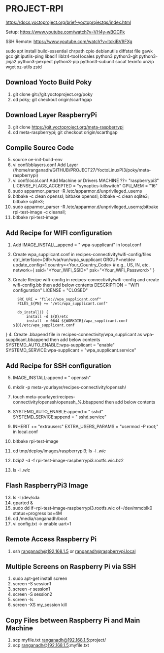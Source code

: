 
# PROJECT-RPI

https://docs.yoctoproject.org/brief-yoctoprojectqs/index.html

Setup: https://www.youtube.com/watch?v=VH4y-wBOCPk

SSH Remote: https://www.youtube.com/watch?v=ltckiBV9FXg

sudo apt install build-essential chrpath cpio debianutils diffstat file gawk gcc git iputils-ping libacl1 liblz4-tool locales python3 python3-git python3-jinja2 python3-pexpect python3-pip python3-subunit socat texinfo unzip wget xz-utils zstd

## Download Yocto Build Poky
1. git clone git://git.yoctoproject.org/poky
2. cd poky; git checkout origin/scarthgap

## Download Layer RaspberryPi
3. git clone https://git.yoctoproject.org/meta-raspberrypi
4. cd meta-raspberrypi; git checkout origin/scarthgap

## Compile Source Code
5. source oe-init-build-env
6. vi conf/bblayers.conf
   Add Layer (/home/ranganadh/GITHUB/PROJECT27/YoctoLinuxPI3/poky/meta-raspberrypi)
7. vi conf/local.conf
   Add Machine or Drivers
   MACHINE ??= "raspberrypi3"
   LICENSE_FLAGS_ACCEPTED = "synaptics-killswitch"
   GPU_MEM = "16"
9. sudo apparmor_parser -R /etc/apparmor.d/unprivileged_userns
10. bitbake -c clean openssl; bitbake openssl; bitbake -c clean sqlite3; bitbake sqlite3;
11. sudo apparmor_parser -R /etc/apparmor.d/unprivileged_userns;bitbake rpi-test-image -c cleanall;
12. bitbake rpi-test-image

## Add Recipe for WIFI configuration
1. Add IMAGE_INSTALL_append = " wpa-supplicant" in local.conf
2. Create wpa_supplicant.conf in recipes-connectivity/wifi-config/files
         ctrl_interface=DIR=/var/run/wpa_supplicant GROUP=netdev
         update_config=1
         country=<Your_Country_Code>  # e.g., US, IN, etc.
         network={
             ssid="<Your_WiFi_SSID>"
             psk="<Your_WiFi_Password>"
         }
3. Create Recipe wifi-config in recipes-connectivity/wifi-config and create wifi-config.bb then add below contents
         DESCRIPTION = "WiFi configuration"
         LICENSE = "CLOSED"
         
         SRC_URI = "file://wpa_supplicant.conf"
         FILES_${PN} += "/etc/wpa_supplicant.conf"
         
         do_install() {
             install -d ${D}/etc
             install -m 0644 ${WORKDIR}/wpa_supplicant.conf ${D}/etc/wpa_supplicant.conf
}
4. Create .bbapend file in recipes-connectivity/wpa_supplicant as wpa-supplicant.bbappend then add below contents
         SYSTEMD_AUTO_ENABLE:wpa-supplicant = "enable"
         SYSTEMD_SERVICE:wpa-supplicant = "wpa_supplicant.service"

## Add Recipe for SSH configuration
5. IMAGE_INSTALL:append = " openssh"
6. mkdir -p meta-yourlayer/recipes-connectivity/openssh/
7. touch meta-yourlayer/recipes-connectivity/openssh/openssh_%.bbappend then add below contents
8. SYSTEMD_AUTO_ENABLE:append = " sshd"
   SYSTEMD_SERVICE:append = " sshd.service"
9. INHERIT += "extrausers"
   EXTRA_USERS_PARAMS = "usermod -P <password> root;" in local.conf

10. bitbake rpi-test-image

11. cd tmp/deploy/images/raspberrypi3; ls -l *.wic*
12. bzip2 -d -f rpi-test-image-raspberrypi3.rootfs.wic.bz2
13. ls -l *.wic*

## Flash RaspberryPi3 Image
13. ls -l /dev/sda
14. gparted &
15. sudo dd if=rpi-test-image-raspberrypi3.rootfs.wic of=/dev/mmcblk0 status=progress bs=4M
16. cd /media/ranganadh/boot
17. vi config.txt -> enable uart=1

## Remote Access Raspberry Pi
1. ssh ranganadh@192.168.1.5 or ranganadh@raspberrypi.local

## Multiple Screens on Raspberry Pi via SSH
1. sudo apt-get install screen
2. screen -S session1
3. screen -r session1
4. screen -S session2
5. screen -ls
6. screen -XS my_session kill

## Copy Files between Raspberry Pi and Main Machine
1. scp myfile.txt ranganadh@192.168.1.5:project/
2. scp ranganadh@192.168.1.5:myfile.txt
